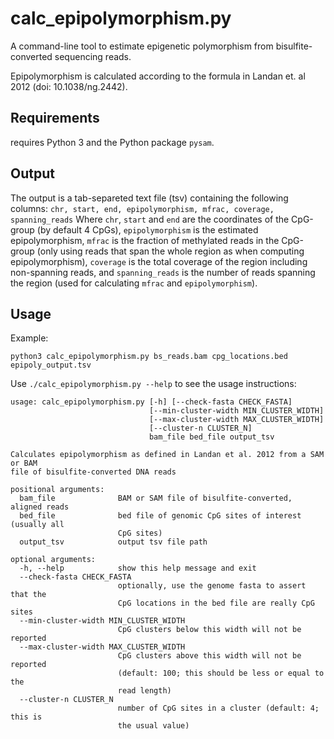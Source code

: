# calc_epipolymorphism.py
A command-line tool to estimate epigenetic polymorphism from bisulfite-converted sequencing reads.

Epipolymorphism is calculated according to the formula in Landan et. al 2012 (doi: 10.1038/ng.2442).

## Requirements
requires Python 3 and the Python package `pysam`.

## Output
The output is a tab-separeted text file (tsv) containing the following columns:
`chr, start, end, epipolymorphism, mfrac, coverage, spanning_reads`
Where `chr`, `start` and `end` are the coordinates of the CpG-group (by default 4 CpGs),
`epipolymorphism` is the estimated epipolymorphism, `mfrac` is the fraction of methylated
reads in the CpG-group (only using reads that span the whole region as when computing
epipolymorphism), `coverage` is the total coverage of the region including non-spanning reads,
and `spanning_reads` is the number of reads spanning the region (used for calculating `mfrac`
and `epipolymorphism`).

## Usage

Example:

    python3 calc_epipolymorphism.py bs_reads.bam cpg_locations.bed epipoly_output.tsv

Use `./calc_epipolymorphism.py --help` to see the usage instructions:

    usage: calc_epipolymorphism.py [-h] [--check-fasta CHECK_FASTA]
                                   [--min-cluster-width MIN_CLUSTER_WIDTH]
                                   [--max-cluster-width MAX_CLUSTER_WIDTH]
                                   [--cluster-n CLUSTER_N]
                                   bam_file bed_file output_tsv

    Calculates epipolymorphism as defined in Landan et al. 2012 from a SAM or BAM
    file of bisulfite-converted DNA reads

    positional arguments:
      bam_file              BAM or SAM file of bisulfite-converted, aligned reads
      bed_file              bed file of genomic CpG sites of interest (usually all
                            CpG sites)
      output_tsv            output tsv file path

    optional arguments:
      -h, --help            show this help message and exit
      --check-fasta CHECK_FASTA
                            optionally, use the genome fasta to assert that the
                            CpG locations in the bed file are really CpG sites
      --min-cluster-width MIN_CLUSTER_WIDTH
                            CpG clusters below this width will not be reported
      --max-cluster-width MAX_CLUSTER_WIDTH
                            CpG clusters above this width will not be reported
                            (default: 100; this should be less or equal to the
                            read length)
      --cluster-n CLUSTER_N
                            number of CpG sites in a cluster (default: 4; this is
                            the usual value)
